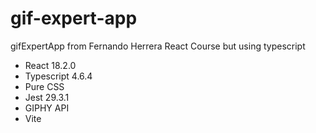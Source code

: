 # gif-expert-app
gifExpertApp from Fernando Herrera React Course but using typescript

* React 18.2.0
* Typescript 4.6.4
* Pure CSS
* Jest 29.3.1
* GIPHY API
* Vite
